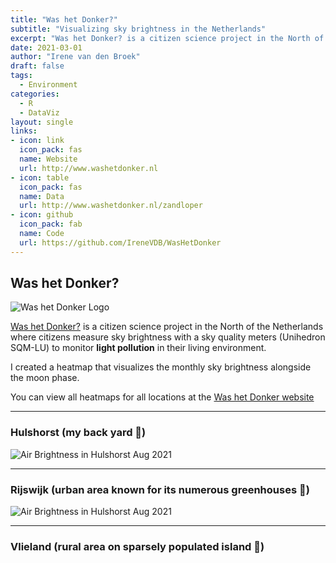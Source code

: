 ```yaml
---
title: "Was het Donker?"
subtitle: "Visualizing sky brightness in the Netherlands"
excerpt: "Was het Donker? is a citizen science project in the North of the Netherlands where citizens measure sky brightness with a sky quality meters (Unihedron SQM-LU) to monitor **light pollution** in their living environment. I created a heatmap that visualizes the monthly sky brightness alongside the moon phase." 
date: 2021-03-01
author: "Irene van den Broek"
draft: false
tags:
  - Environment
categories:
  - R
  - DataViz
layout: single
links:
- icon: link
  icon_pack: fas
  name: Website
  url: http://www.washetdonker.nl
- icon: table
  icon_pack: fas
  name: Data
  url: http://www.washetdonker.nl/zandloper
- icon: github
  icon_pack: fab
  name: Code
  url: https://github.com/IreneVDB/WasHetDonker
---
```


## Was het Donker?

![Was het Donker Logo](http://www.washetdonker.nl/station/groot.jpg)

[Was het Donker?](http://www.washetdonker.nl) is a citizen science project in the North of the Netherlands where citizens measure sky brightness with a sky quality meters (Unihedron SQM-LU) to monitor **light pollution** in their living environment. <p>
I created a heatmap that visualizes the monthly sky brightness alongside the moon phase.

You can view all heatmaps for all locations at the [Was het Donker website](http://www.washetdonker.nl/zandloper)

---

### Hulshorst (my back yard :house_with_garden:)

![Air Brightness in Hulshorst Aug 2021](http://www.washetdonker.nl/zandloper/Hulshorst/2021/Hulshorst_2021_08.png)

---

### Rijswijk (urban area known for its numerous greenhouses :night_with_stars:)

![Air Brightness in Hulshorst Aug 2021](http://www.washetdonker.nl/zandloper/Rijswijk/2021/Rijswijk_2021_08.png)

---

### Vlieland (rural area on sparsely populated island :milky_way:)
